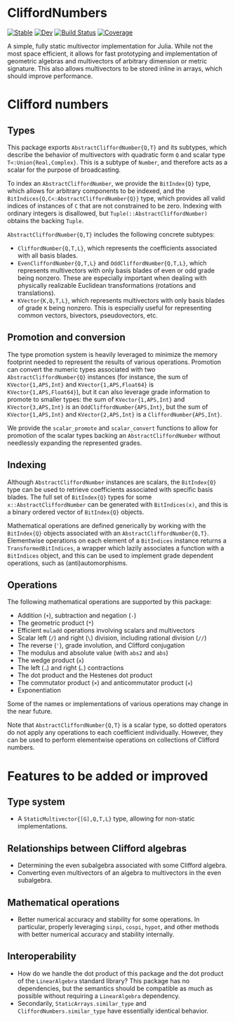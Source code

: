 # CliffordNumbers

[![Stable][docs-stable-img]][docs-stable-url]
[![Dev][docs-dev-img]][docs-dev-url]
[![Build Status][ci-status-img]][ci-status-url]
[![Coverage][codecov-img]][codecov-url]

A simple, fully static multivector implementation for Julia. While not the most space efficient, it
allows for fast prototyping and implementation of geometric algebras and multivectors of arbitrary
dimension or metric signature. This also allows multivectors to be stored inline in arrays, which
should improve performance.

# Clifford numbers

## Types

This package exports `AbstractCliffordNumber{Q,T}` and its subtypes, which describe the behavior of
multivectors with quadratic form `Q` and scalar type `T<:Union{Real,Complex}`. This is a subtype of 
`Number`, and therefore acts as a scalar for the purpose of broadcasting.

To index an `AbstractCliffordNumber`, we provide the `BitIndex{Q}` type, which allows for arbitrary
components to be indexed, and the `BitIndices{Q,C<:AbstractCliffordNumber{Q}}` type, which provides
all valid indices of instances of `C` that are not constrained to be zero. Indexing with ordinary
integers is disallowed, but `Tuple(::AbstractCliffordNumber)` obtains the backing `Tuple`.

`AbstractCliffordNumber{Q,T}` includes the following concrete subtypes:
  * `CliffordNumber{Q,T,L}`, which represents the coefficients associated with all basis blades.
  * `EvenCliffordNumber{Q,T,L}` and `OddCliffordNumber{Q,T,L}`, which represents multivectors with
only basis blades of even or odd grade being nonzero. These are especially important when dealing
with physically realizable Euclidean transformations (rotations and translations).
  * `KVector{K,Q,T,L}`, which represents multivectors with only basis blades of grade `K` being
nonzero. This is especially useful for representing common vectors, bivectors, pseudovectors, etc.

## Promotion and conversion

The type promotion system is heavily leveraged to minimize the memory footprint needed to represent
the results of various operations. Promotion can convert the numeric types associated with two 
`AbstractCliffordNumber{Q}` instances (for instance, the sum of `KVector{1,APS,Int}` and
`KVector{1,APS,Float64}` is `KVector{1,APS,Float64}`), but it can also leverage grade information to
promote to smaller types: the sum of `KVector{1,APS,Int}` and `KVector{3,APS,Int}` is an
`OddCliffordNumber{APS,Int}`, but the sum of `KVector{1,APS,Int}` and `KVector{2,APS,Int}` is a
`CliffordNumber{APS,Int}`.

We provide the `scalar_promote` and `scalar_convert` functions to allow for promotion of the scalar
types backing an `AbstractCliffordNumber` without needlessly expanding the represented grades.

## Indexing

Although `AbstractCliffordNumber` instances are scalars, the `BitIndex{Q}` type can be used to
retrieve coefficients associated with specific basis blades. The full set of `BitIndex{Q}` types for
some `x::AbstractCliffordNumber` can be generated with `BitIndices(x)`, and this is a binary ordered
vector of `BitIndex{Q}` objects.

Mathematical operations are defined generically by working with the `BitIndex{Q}` objects associated
with an `AbstractCliffordNumber{Q,T}`. Elementwise operations on each element of a `BitIndices`
instance returns a `TransformedBitIndices`, a wrapper which lazily associates a function with a
`BitIndices` object, and this can be used to implement grade dependent operations, such as
(anti)automorphisms.

## Operations

The following mathematical operations are supported by this package:
  * Addition (`+`), subtraction and negation (`-`)
  * The geometric product (`*`)
  * Efficient `muladd` operations involving scalars and multivectors
  * Scalar left (`/`) and right (`\`) division, including rational division (`//`)
  * The reverse (`'`), grade involution, and Clifford conjugation
  * The modulus and absolute value (with `abs2` and `abs`)
  * The wedge product (`∧`)
  * The left (`⨼`) and right (`⨽`) contractions
  * The dot product and the Hestenes dot product
  * The commutator product (`×`) and anticommutator product (`⨰`)
  * Exponentiation

Some of the names or implementations of various operations may change in the near future.

Note that `AbstractCliffordNumber{Q,T}` is a scalar type, so dotted operators do not apply any
operations to each coefficient individually. However, they can be used to perform elementwise
operations on collections of Clifford numbers.

# Features to be added or improved

## Type system

  * A `StaticMultivector{[G],Q,T,L}` type, allowing for non-static implementations.

## Relationships between Clifford algebras

  * Determining the even subalgebra associated with some Clifford algebra.
  * Converting even multivectors of an algebra to multivectors in the even subalgebra.

## Mathematical operations

  * Better numerical accuracy and stability for some operations. In particular, properly leveraging
`sinpi`, `cospi`, `hypot`, and other methods with better numerical accuracy and stability 
internally.

## Interoperability

  * How do we handle the dot product of this package and the dot product of the `LinearAlgebra`
standard library? This package has no dependencies, but the semantics should be compatible as much
as possible without requiring a `LinearAlgebra` dependency.
  * Secondarily, `StaticArrays.similar_type` and `CliffordNumbers.similar_type` have essentially
identical behavior.

[docs-stable-img]:  https://img.shields.io/badge/docs-stable-blue.svg
[docs-stable-url]:  https://brainandforce.github.io/CliffordNumbers.jl/stable
[docs-dev-img]:     https://img.shields.io/badge/docs-dev-blue.svg
[docs-dev-url]:     https://brainandforce.github.io/CliffordNumbers.jl/dev
[ci-status-img]:    https://github.com/brainandforce/CliffordNumbers.jl/workflows/CI/badge.svg
[ci-status-url]:    https://github.com/brainandforce/CliffordNumbers.jl/actions
[aqua-img]:         https://raw.githubusercontent.com/JuliaTesting/Aqua.jl/master/badge.svg
[aqua-url]:         https://github.com/JuliaTesting/Aqua.jl
[codecov-img]:      https://codecov.io/gh/brainandforce/CliffordNumbers.jl/branch/main/graph/badge.svg
[codecov-url]:      https://codecov.io/gh/brainandforce/CliffordNumbers.jl/
